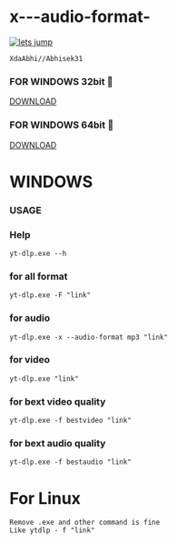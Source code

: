 # x---audio-format-

[![lets jump](https://www.herokucdn.com/deploy/button.svg)](https://heroku.com/deploy)
```
XdaAbhi//Abhisek31
```
### FOR WINDOWS 32bit 🔽
[DOWNLOAD](https://github.com/yt-dlp/yt-dlp/releases/download/2022.11.11/yt-dlp_x86.exe)

### FOR WINDOWS 64bit 🔽
[DOWNLOAD](https://github.com/yt-dlp/yt-dlp/releases/download/2022.11.11/yt-dlp.exe)
 
#     WINDOWS
### USAGE

### Help
```
yt-dlp.exe --h
```
### for all format
```
yt-dlp.exe -F "link"
```
### for audio
```
yt-dlp.exe -x --audio-format mp3 "link"
```
### for video
```
yt-dlp.exe "link"
```
### for bext video quality
```
yt-dlp.exe -f bestvideo "link"
```
### for bext audio quality
```
yt-dlp.exe -f bestaudio "link"
```
# For Linux 
    Remove .exe and other command is fine
    Like ytdlp - f "link"
    

